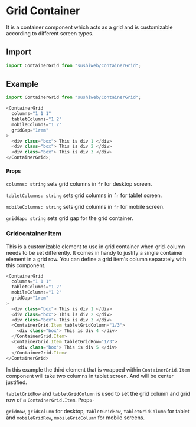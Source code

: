 # Grid Container

It is a container component which acts as a grid and is customizable according to different screen types.

## Import

```js
import ContainerGrid from "sushiweb/ContainerGrid";
```

<!-- STORY -->

## Example

```js
import ContainerGrid from "sushiweb/ContainerGrid";

<ContainerGrid
  columns="1 1 1"
  tabletColumns="1 2"
  mobileColumns="1 2"
  gridGap="1rem"
>
  <div class="box"> This is div 1 </div>
  <div class="box"> This is div 2 </div>
  <div class="box"> This is div 3 </div>
</ContainerGrid>;
```

#### Props

`columns: string` sets grid columns in `fr` for desktop screen.

`tabletColumns: string` sets grid columns in `fr` for tablet screen.

`mobileColumns: string` sets grid columns in `fr` for mobile screen.

`gridGap: string` sets grid gap for the grid container.

### Gridcontainer Item

This is a customizable element to use in grid container when grid-column needs to be set differently.
It comes in handy to justify a single container element in a grid row. You can define a grid item's column separately with this component.

```js
<ContainerGrid
  columns="1 1 1"
  tabletColumns="1 2"
  mobileColumns="1 2"
  gridGap="1rem"
>
  <div class="box"> This is div 1 </div>
  <div class="box"> This is div 2 </div>
  <div class="box"> This is div 3 </div>
  <ContainerGrid.Item tabletGridColumn="1/3">
    <div class="box"> This is div 4 </div>
  </ContainerGrid.Item>
  <ContainerGrid.Item tabletGridRow="1/3">
    <div class="box"> This is div 5 </div>
  </ContainerGrid.Item>
</ContainerGrid>
```

In this example the third element that is wrapped within `ContainerGrid.Item` component will take two columns in tablet screen. And will be center justified.

`tabletGridRow` and `tabletGridColumn` is used to set the grid column and grid row of a `ContainerGrid.Item`. Props-

`gridRow`, `gridColumn` for desktop, `tabletGridRow`, `tabletGridColumn` for tablet and `mobileGridRow`, `mobileGridColumn` for mobile screens.
